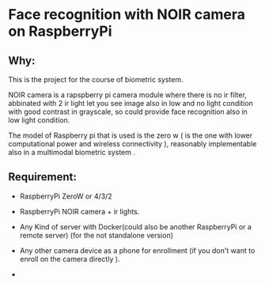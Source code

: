 # Face recognition with NOIR camera on RaspberryPi

## Why:

This is the project for the course of biometric system.

NOIR camera is a rapspberry pi camera module where there is no ir filter, abbinated with 2 ir light let you see image also in low and no light condition with good  contrast in grayscale, so could provide face recognition also in low light condition. 

The model of Raspberry pi that is used is the zero w ( is the  one with lower computational power and wireless connectivity ),  reasonably implementable also in a multimodal biometric system .

## Requirement:

- RaspberryPi ZeroW or 4/3/2

- RaspberryPi NOIR camera + ir lights.

- Any Kind of server with Docker(could also be another RaspberryPi or a remote server)  (for the not standalone version)

- Any other camera device as a phone for enrollment (if you don't want to enroll  on the camera directly ).

- 

  
